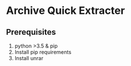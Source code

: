 # Archive Quick Extracter

## Prerequisites
1. python >3.5 & pip
2. Install pip requirements
3. Install unrar  